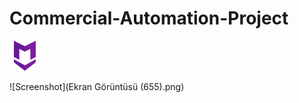 # Commercial-Automation-Project

![alt text](https://github.com/adam-p/markdown-here/raw/master/src/common/images/icon48.png "Logo Title Text 1")

![Screenshot](Ekran Görüntüsü (655).png)

